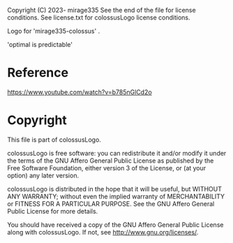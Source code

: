 Copyright (C) 2023- mirage335
See the end of the file for license conditions.
See license.txt for colossusLogo license conditions.


Logo for 'mirage335-colossus' .

'optimal is predictable'








# Reference

https://www.youtube.com/watch?v=b785nGlCd2o








# Copyright

This file is part of colossusLogo.

colossusLogo is free software: you can redistribute it and/or modify
it under the terms of the GNU Affero General Public License as published by
the Free Software Foundation, either version 3 of the License, or
(at your option) any later version.

colossusLogo is distributed in the hope that it will be useful,
but WITHOUT ANY WARRANTY; without even the implied warranty of
MERCHANTABILITY or FITNESS FOR A PARTICULAR PURPOSE.  See the
GNU Affero General Public License for more details.

You should have received a copy of the GNU Affero General Public License
along with colossusLogo.  If not, see <http://www.gnu.org/licenses/>.


